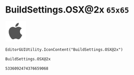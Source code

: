 # BuildSettings.OSX@2x `65x65`
<img src="/img/BuildSettings.OSX@2x.png" width=65 height=65>

``` CSharp
EditorGUIUtility.IconContent("BuildSettings.OSX@2x")
```
```
BuildSettings.OSX@2x
```
```
5336092474376659068
```
